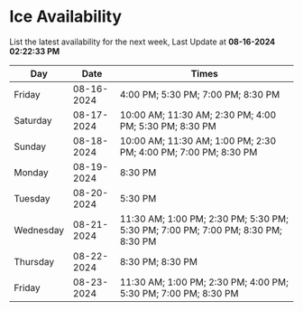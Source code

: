 # Ice Availability

List the latest availability for the next week, Last Update at **08-16-2024 02:22:33 PM**

| Day         | Date        | Times       |
| ----------- | ----------- | ----------- |
|Friday|08-16-2024|4:00 PM; 5:30 PM; 7:00 PM; 8:30 PM|
|Saturday|08-17-2024|10:00 AM; 11:30 AM; 2:30 PM; 4:00 PM; 5:30 PM; 8:30 PM|
|Sunday|08-18-2024|10:00 AM; 11:30 AM; 1:00 PM; 2:30 PM; 4:00 PM; 7:00 PM; 8:30 PM|
|Monday|08-19-2024|8:30 PM|
|Tuesday|08-20-2024|5:30 PM|
|Wednesday|08-21-2024|11:30 AM; 1:00 PM; 2:30 PM; 5:30 PM; 5:30 PM; 7:00 PM; 7:00 PM; 8:30 PM; 8:30 PM|
|Thursday|08-22-2024|8:30 PM; 8:30 PM|
|Friday|08-23-2024|11:30 AM; 1:00 PM; 2:30 PM; 4:00 PM; 5:30 PM; 7:00 PM; 8:30 PM|

